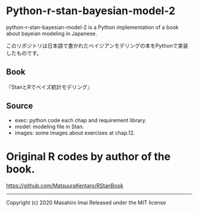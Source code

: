 # Python-r-stan-bayesian-model-2

python-r-stan-bayesian-model-2 is a Python implementation of a book about bayeian modeling in Japanese.

このリポジトリは日本語で書かれたベイジアンモデリングの本をPythonで実装したものです。

## Book
『StanとRでベイズ統計モデリング』

## Source

- exec: python code each chap and requirement library.
- model: modeling file in Stan.
- images: some images about exercises at chap.12.

# Original R codes by author of the book.
https://github.com/MatsuuraKentaro/RStanBook

---
Copyright (c) 2020 Masahiro Imai Released under the MIT license
